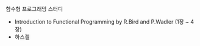 함수형 프로그래밍 스터디 
 - Introduction to Functional Programming by R.Bird and P.Wadler (1장 ~ 4장)
 - 하스켈
 
 

